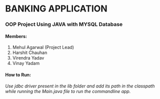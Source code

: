 BANKING APPLICATION
========================
### OOP Project Using JAVA with MYSQL Database

#### Members:
1. Mehul Agarwal (Project Lead)
2. Harshit Chauhan
4. Virendra Yadav
5. Vinay Yadam

#### How to Run:
*Use jdbc driver present in the lib folder and add its path in the classpath while running the Main.java file to run the commandline app.*

